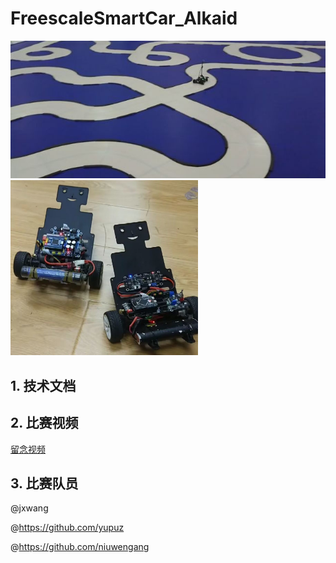 # FreescaleSmartCar_Alkaid

<img src="pic2.jpeg"   /> <img src="pic1.jpeg"     width = "300" height = "280"   />  

## 1. 技术文档
## 2. 比赛视频
[留念视频](https://www.bilibili.com/video/BV1qV411e72Q/?spm_id_from=333.999.0.0)

## 3. 比赛队员

@jxwang

@https://github.com/yupuz

@https://github.com/niuwengang  

